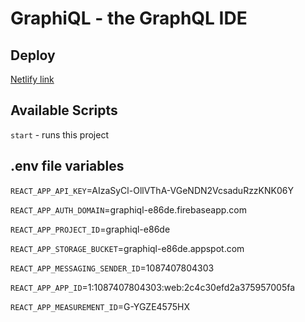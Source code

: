 # GraphiQL - the GraphQL IDE

## Deploy

[Netlify link](https://rs-graphiql.netlify.app/)

## Available Scripts

`start` - runs this project

## .env file variables

`REACT_APP_API_KEY`=AIzaSyCl-OllVThA-VGeNDN2VcsaduRzzKNK06Y

`REACT_APP_AUTH_DOMAIN`=graphiql-e86de.firebaseapp.com

`REACT_APP_PROJECT_ID`=graphiql-e86de

`REACT_APP_STORAGE_BUCKET`=graphiql-e86de.appspot.com

`REACT_APP_MESSAGING_SENDER_ID`=1087407804303

`REACT_APP_APP_ID`=1:1087407804303:web:2c4c30efd2a375957005fa

`REACT_APP_MEASUREMENT_ID`=G-YGZE4575HX
